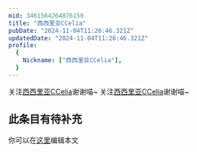 ```yaml
---
mid: 3461564264876150
title: "西西里亚CCelia"
pubDate: "2024-11-04T11:26:46.321Z"
updatedDate: "2024-11-04T11:26:46.321Z"
profile:
  {
    Nickname: ["西西里亚CCelia"],
  }
---
```


关注[西西里亚CCelia](https://space.bilibili.com/3461564264876150)谢谢喵~ 关注[西西里亚CCelia](https://space.bilibili.com/3461564264876150)谢谢喵~

## 此条目有待补充
你可以在[这里](https://github.com/Yuhanawa/VTuber.ICU/edit/master/src/content/v/西西里亚CCelia/index.md)编辑本文
